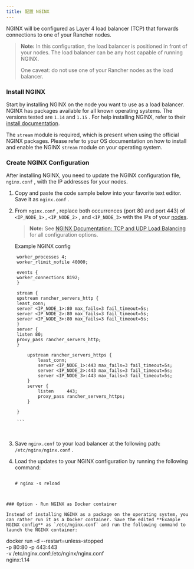```yaml
---
title: 配置 NGINX
---
```


NGINX will be configured as Layer 4 load balancer (TCP) that forwards connections to one of your Rancher nodes.

> **Note:**
> In this configuration, the load balancer is positioned in front of your nodes. The load balancer can be any host capable of running NGINX.
>
> One caveat: do not use one of your Rancher nodes as the load balancer.

### Install NGINX

Start by installing NGINX on the node you want to use as a load balancer. NGINX has packages available for all known operating systems. The versions tested are `1.14` and `1.15` . For help installing NGINX, refer to their [install documentation](https://www.nginx.com/resources/wiki/start/topics/tutorials/install/).

The `stream` module is required, which is present when using the official NGINX packages. Please refer to your OS documentation on how to install and enable the NGINX `stream` module on your operating system.

### Create NGINX Configuration

After installing NGINX, you need to update the NGINX configuration file, `nginx.conf` , with the IP addresses for your nodes.

1. Copy and paste the code sample below into your favorite text editor. Save it as `nginx.conf` .

2. From `nginx.conf` , replace both occurrences (port 80 and port 443) of `<IP_NODE_1>` , `<IP_NODE_2>` , and `<IP_NODE_3>` with the IPs of your [nodes](/docs/installation/options/helm2/create-nodes-lb/).

    > **Note:** See [NGINX Documentation: TCP and UDP Load Balancing](https://docs.nginx.com/nginx/admin-guide/load-balancer/tcp-udp-load-balancer/) for all configuration options.

    <figcaption>Example NGINX config</figcaption>
    

``` 
    worker_processes 4;
    worker_rlimit_nofile 40000;

    events {
    worker_connections 8192;
    }

    stream {
    upstream rancher_servers_http {
    least_conn;
    server <IP_NODE_1>:80 max_fails=3 fail_timeout=5s;
    server <IP_NODE_2>:80 max_fails=3 fail_timeout=5s;
    server <IP_NODE_3>:80 max_fails=3 fail_timeout=5s;
    }
    server {
    listen 80;
    proxy_pass rancher_servers_http;
    }

        upstream rancher_servers_https {
            least_conn;
            server <IP_NODE_1>:443 max_fails=3 fail_timeout=5s;
            server <IP_NODE_2>:443 max_fails=3 fail_timeout=5s;
            server <IP_NODE_3>:443 max_fails=3 fail_timeout=5s;
        }
        server {
            listen     443;
            proxy_pass rancher_servers_https;
        }

    }

    ```

    

``` 

3.  Save `nginx.conf` to your load balancer at the following path: `/etc/nginx/nginx.conf` .

4.  Load the updates to your NGINX configuration by running the following command:

    ```

    # nginx -s reload
    

``` 

### Option - Run NGINX as Docker container

Instead of installing NGINX as a package on the operating system, you can rather run it as a Docker container. Save the edited **Example NGINX config** as `/etc/nginx.conf` and run the following command to launch the NGINX container:

```

docker run -d --restart=unless-stopped \
  -p 80:80 -p 443:443 \
  -v /etc/nginx.conf:/etc/nginx/nginx.conf \
  nginx:1.14
```

